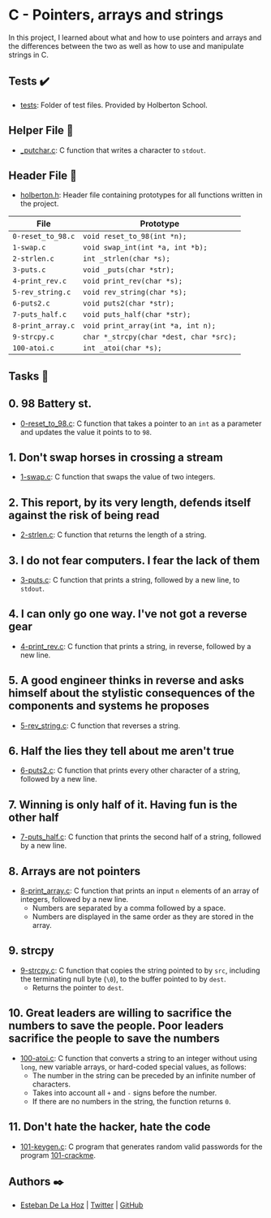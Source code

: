 # C - Pointers, arrays and strings

In this project, I learned about what and how to use pointers and arrays and
the differences between the two as well as how to use and manipulate strings in C.

## Tests :heavy_check_mark:

* [tests](./tests): Folder of test files. Provided by Holberton School.

## Helper File :raised_hands:

* [_putchar.c](./_putchar.c): C function that writes a character to `stdout`.

## Header File :file_folder:

* [holberton.h](holberton.h): Header file containing prototypes for all functions written in the project.

| File              | Prototype                               |
| ----------------- | --------------------------------------- |
| `0-reset_to_98.c` | `void reset_to_98(int *n);`             |
| `1-swap.c`        | `void swap_int(int *a, int *b);`        |
| `2-strlen.c`      | `int _strlen(char *s);`                 |
| `3-puts.c`        | `void _puts(char *str);`                |
| `4-print_rev.c`   | `void print_rev(char *s);`              |
| `5-rev_string.c`  | `void rev_string(char *s);`             |
| `6-puts2.c`       | `void puts2(char *str);`                |
| `7-puts_half.c`   | `void puts_half(char *str);`            |
| `8-print_array.c` | `void print_array(int *a, int n);`      |
| `9-strcpy.c`      | `char *_strcpy(char *dest, char *src);` |
| `100-atoi.c`      | `int _atoi(char *s);`                   |

## Tasks :page_with_curl:

## 0. 98 Battery st.
  * [0-reset_to_98.c](./0-reset_to_98.c): C function that takes a pointer to an
  `int` as a parameter and updates the value it points to to `98`.

## 1. Don't swap horses in crossing a stream
  * [1-swap.c](./1-swap.c): C function that swaps the value of two integers.

## 2. This report, by its very length, defends itself against the risk of being read
  * [2-strlen.c](./2-strlen.c): C function that returns the length of a string.

## 3. I do not fear computers. I fear the lack of them
  * [3-puts.c](./3-puts.c): C function that prints a string, followed by a new line,
  to `stdout`.

## 4. I can only go one way. I've not got a reverse gear
  * [4-print_rev.c](./4-print_rev.c): C function that prints a string, in reverse,
  followed by a new line.

## 5. A good engineer thinks in reverse and asks himself about the stylistic consequences of the components and systems he proposes
  * [5-rev_string.c](./5-rev_string.c): C function that reverses a string.

## 6. Half the lies they tell about me aren't true
  * [6-puts2.c](./6-puts2.c): C function that prints every other character of a string,
  followed by a new line.

## 7. Winning is only half of it. Having fun is the other half
  * [7-puts_half.c](./7-puts_half.c): C function that prints the second half of a string,
  followed by a new line.

## 8. Arrays are not pointers
  * [8-print_array.c](./8-print_array.c): C function that prints an input `n` elements
  of an array of integers, followed by a new line.
    * Numbers are separated by a comma followed by a space.
    * Numbers are displayed in the same order as they are stored in the array.

## 9. strcpy
  * [9-strcpy.c](./9-strcpy.c): C function that copies the string pointed to by
  `src`, including the terminating null byte (`\0`), to the buffer pointed to by `dest`.
    * Returns the pointer to `dest`.

## 10. Great leaders are willing to sacrifice the numbers to save the people. Poor leaders sacrifice the people to save the numbers
  * [100-atoi.c](./100-atoi.c): C function that converts a string to an integer
  without using `long`, new variable arrays, or hard-coded special values, as follows:
    * The number in the string can be preceded by an infinite number of characters.
    * Takes into account all `+` and `-` signs before the number.
    * If there are no numbers in the string, the function returns `0`.

## 11. Don't hate the hacker, hate the code
  * [101-keygen.c](./101-keygen.c): C program that generates random valid passwords
  for the program [101-crackme](https://github.com/holbertonschool/0x04.c).
  
  ## Authors :black_nib:

- [Esteban De La Hoz](https://www.linkedin.com/in/esteban-de-la-hoz-romero-b6270017b/) | [Twitter](https://twitter.com/Esteban18911) | [GitHub](https://github.com/Esteban18911)
